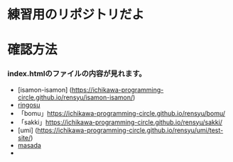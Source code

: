 # 練習用のリポジトリだよ

# 確認方法
### index.htmlのファイルの内容が見れます。
- [isamon-isamon] (https://ichikawa-programming-circle.github.io/rensyu/isamon-isamon/)
- [ringosu](https://ichikawa-programming-circle.github.io/rensyu/ringosu/)
- 「bomu」https://ichikawa-programming-circle.github.io/rensyu/bomu/
- 「sakki」https://ichikawa-programming-circle.github.io/rensyu/sakki/
- [umi] (https://ichikawa-programming-circle.github.io/rensyu/umi/test-site/)
- [masada](https://ichikawa-programming-circle.github.io/rensyu/masada/)
- 
